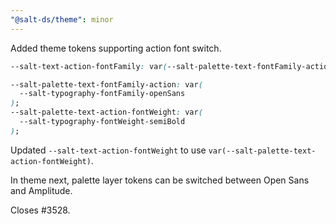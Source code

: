 ```yaml
---
"@salt-ds/theme": minor
---
```


Added theme tokens supporting action font switch.

```css
--salt-text-action-fontFamily: var(--salt-palette-text-fontFamily-action);

--salt-palette-text-fontFamily-action: var(
  --salt-typography-fontFamily-openSans
);
--salt-palette-text-action-fontWeight: var(
  --salt-typography-fontWeight-semiBold
);
```

Updated `--salt-text-action-fontWeight` to use `var(--salt-palette-text-action-fontWeight)`.

In theme next, palette layer tokens can be switched between Open Sans and Amplitude.

Closes #3528.
